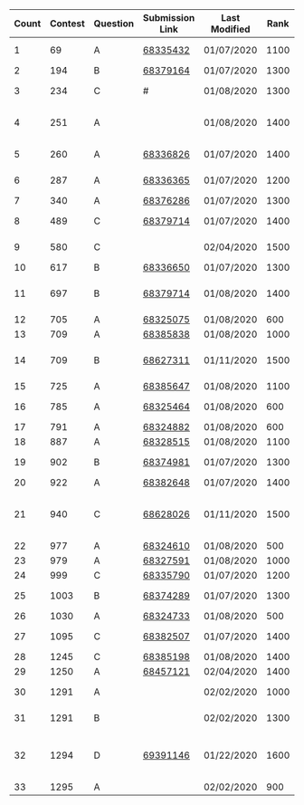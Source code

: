 |Count|Contest|Question|Submission Link|Last Modified|Rank|Tags|
|-|-|-|-|-|-|-|
|1|69|A|[68335432](https://codeforces.com/contest/1221/submission/68335432)|01/07/2020|1100|[implementation, math]|
|2|194|B|[68379164](https://codeforces.com/contest/194/submission/68379164)|01/07/2020|1300|[math]|
|3|234|C|#|01/08/2020|1300|[dp, implementation]|
|4|251|A||01/08/2020|1400|[binary search, combinatorics, two pointers]|
|5|260|A|[68336826](https://codeforces.com/contest/260/submission/68336826)|01/07/2020|1400|[implementation, math]|
|6|287|A|[68336365](https://codeforces.com/contest/287/submission/68336365)|01/07/2020|1200|[brute force, implementation]|
|7|340|A|[68376286](https://codeforces.com/contest/340/submission/68376286)|01/07/2020|1300|[math]|
|8|489|C|[68379714](https://codeforces.com/contest/489/submission/68379714)|01/07/2020|1400|[dp, greedy, implementation]|
|9|580|C||02/04/2020|1500|[dfs and similar, graphs, trees]|
|10|617|B|[68336650](https://codeforces.com/contest/617/submission/68336650)|01/07/2020|1300|[combinatorics]|
|11|697|B|[68379714](https://codeforces.com/contest/489/submission/68379714)|01/08/2020|1400|[brute force, implementation, math, strings]|
|12|705|A|[68325075](http://codeforces.com/contest/705/submission/68325075)|01/08/2020|600|[implementation]|
|13|709|A|[68385838](https://codeforces.com/contest/709/submission/68385838)|01/08/2020|1000|[implementation]|
|14|709|B|[68627311](https://codeforces.com/contest/709/submission/68627311)|01/11/2020|1500|[greedy, implementation, sortings]|
|15|725|A|[68385647](https://codeforces.com/contest/725/submission/68385647)|01/08/2020|1100|[implementation]|
|16|785|A|[68325464](http://codeforces.com/contest/785/submission/68325464)|01/08/2020|600|[implementation, strings]|
|17|791|A|[68324882](http://codeforces.com/contest/791/submission/68324882)|01/08/2020|600|[implementation]|
|18|887|A|[68328515](http://codeforces.com/contest/887/submission/68328515)|01/08/2020|1100|[implementation]|
|19|902|B|[68374981](https://codeforces.com/contest/902/submission/68374981)|01/07/2020|1300|[dfs and similar, dsu, greedy]|
|20|922|A|[68382648](https://codeforces.com/contest/922/submission/68382648)|01/07/2020|1400|[implementation]|
|21|940|C|[68628026](https://codeforces.com/contest/940/submission/68628026)|01/11/2020|1500|[constructive algorithms, implementation, strings]|
|22|977|A|[68324610](http://codeforces.com/contest/977/submission/68324610)|01/08/2020|500|[implementation]|
|23|979|A|[68327591](http://codeforces.com/contest/979/submission/68327591)|01/08/2020|1000|[math]|
|24|999|C|[68335790](https://codeforces.com/contest/999/submission/68335790)|01/07/2020|1200|[implementation]|
|25|1003|B|[68374289](https://codeforces.com/contest/1003/submission/68374289)|01/07/2020|1300|[constructive algorithms]|
|26|1030|A|[68324733](https://codeforces.com/contest/1030/submission/68324733)|01/08/2020|500|[implementation]|
|27|1095|C|[68382507](https://codeforces.com/contest/1095/submission/68382507)|01/07/2020|1400|[bitmasks, greedy]|
|28|1245|C|[68385198](https://codeforces.com/contest/1245/submission/68385198)|01/08/2020|1400|[dp]|
|29|1250|A|[68457121](https://codeforces.com/contest/1250/submission/68457121)|02/04/2020|1400|[implementation]|
|30|1291|A||02/02/2020|1000|[greedy, math, strings]|
|31|1291|B||02/02/2020|1300|[greedy, implementation]|
|32|1294|D|[69391146](https://codeforces.com/contest/1294/submission/69391146)|01/22/2020|1600|[data structures, greedy, implementation, math]|
|33|1295|A||02/02/2020|900|[greedy]|
